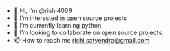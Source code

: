 - 👋 Hi, I’m @rishi4069
- 👀 I’m interested in open source projects
- 🌱 I’m currently learning python
- 💞️ I’m looking to collaborate on open source projects.
- 📫 How to reach me rishi.satyendra@gmail.com

<!---
rishi4069/rishi4069 is a ✨ special ✨ repository because its `README.md` (this file) appears on your GitHub profile.
You can click the Preview link to take a look at your changes.
--->
